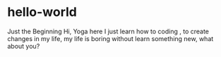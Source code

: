 # hello-world
Just the Beginning 
Hi, Yoga here
I just learn how to coding , to create changes in my life, my life is boring without learn something new, what about you?
